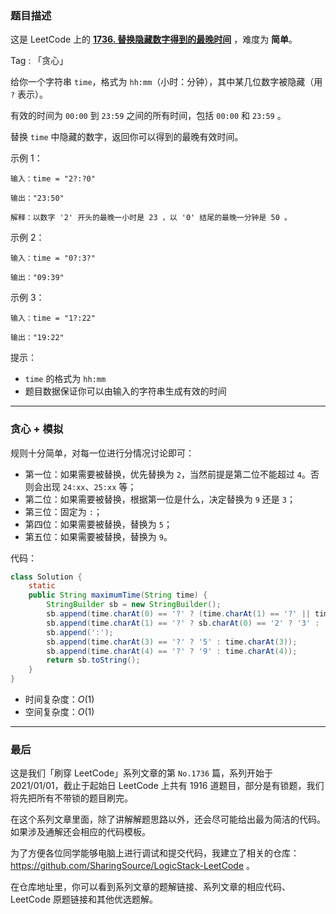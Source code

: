 ### 题目描述

这是 LeetCode 上的 **[1736. 替换隐藏数字得到的最晚时间](https://leetcode-cn.com/problems/latest-time-by-replacing-hidden-digits/solution/gong-shui-san-xie-ti-huan-yin-cang-shu-z-2l1h/)** ，难度为 **简单**。

Tag : 「贪心」



给你一个字符串 `time`，格式为 `hh:mm`（小时：分钟），其中某几位数字被隐藏（用 `?` 表示）。

有效的时间为 `00:00` 到 `23:59` 之间的所有时间，包括 `00:00` 和 `23:59` 。

替换 `time` 中隐藏的数字，返回你可以得到的最晚有效时间。


示例 1：
```
输入：time = "2?:?0"

输出："23:50"

解释：以数字 '2' 开头的最晚一小时是 23 ，以 '0' 结尾的最晚一分钟是 50 。
```
示例 2：
```
输入：time = "0?:3?"

输出："09:39"
```
示例 3：
```
输入：time = "1?:22"

输出："19:22"
```

提示：
* `time` 的格式为 `hh:mm`
* 题目数据保证你可以由输入的字符串生成有效的时间

---

### 贪心 + 模拟

规则十分简单，对每一位进行分情况讨论即可：

* 第一位：如果需要被替换，优先替换为 `2`，当然前提是第二位不能超过 `4`。否则会出现 `24:xx`、`25:xx` 等；
* 第二位：如果需要被替换，根据第一位是什么，决定替换为 `9` 还是 `3`；
* 第三位：固定为 `:`；
* 第四位：如果需要被替换，替换为 `5`；
* 第五位：如果需要被替换，替换为 `9`。

代码：
```Java
class Solution {
    static 
    public String maximumTime(String time) {
        StringBuilder sb = new StringBuilder();
        sb.append(time.charAt(0) == '?' ? (time.charAt(1) == '?' || time.charAt(1) < '4') ? '2' : '1' : time.charAt(0));
        sb.append(time.charAt(1) == '?' ? sb.charAt(0) == '2' ? '3' : '9' : time.charAt(1));
        sb.append(':');
        sb.append(time.charAt(3) == '?' ? '5' : time.charAt(3));
        sb.append(time.charAt(4) == '?' ? '9' : time.charAt(4));
        return sb.toString();
    }
}
```
* 时间复杂度：$O(1)$
* 空间复杂度：$O(1)$

---

### 最后

这是我们「刷穿 LeetCode」系列文章的第 `No.1736` 篇，系列开始于 2021/01/01，截止于起始日 LeetCode 上共有 1916 道题目，部分是有锁题，我们将先把所有不带锁的题目刷完。

在这个系列文章里面，除了讲解解题思路以外，还会尽可能给出最为简洁的代码。如果涉及通解还会相应的代码模板。

为了方便各位同学能够电脑上进行调试和提交代码，我建立了相关的仓库：https://github.com/SharingSource/LogicStack-LeetCode 。

在仓库地址里，你可以看到系列文章的题解链接、系列文章的相应代码、LeetCode 原题链接和其他优选题解。

